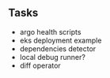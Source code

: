 ## Tasks


- argo health scripts
- eks deployment example
- dependencies detector
- local debug runner?
- diff operator